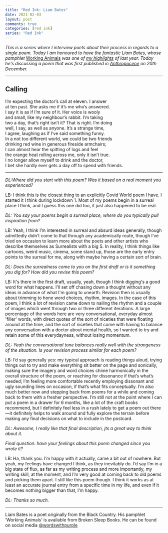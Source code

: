 ```yaml
---
title: "Red Ink: Liam Bates"
date: 2021-02-03
layout: post
comments: true  
categories: [red ink]
series: "Red Ink"
---
```


*This is a series where I interview poets about their process in regards to a single poem. Today I am honoured to have the fantastic Liam Bates, whose pamphlet* [Working Animals](https://www.brokensleepbooks.com/product-page/liam-bates-working-animals) *was one of [my highlights](/poetry-books/) of last year. Today he's discussing a poem that was first published in [Anthropocene](https://www.anthropocenepoetry.org/post/2-poems-by-liam-bates) on 20th December.*

***

## Calling

I’m expecting the doctor’s call at eleven. I answer  
at ten past. She asks me if it’s me who’s answered.  
I say it is as if I’m sure of it. Her voice is wooly  
and small, like my neighbour’s rabbit. I’m taking  
two a day, that’s right isn’t it? That is right. I’m doing  
well, I say, as well as anyone. It’s a strange time,  
I agree, laughing as if I’ve said something funny.  
In a not too different world, we could be two friends  
drinking red wine in generous fireside armchairs;  
I can almost hear the spitting of logs and feel  
the orange heat rolling across me, only it isn’t true.  
I no longer allow myself to drink and the doctor,  
I bet she hardly ever gets a day off to spend with friends.  

***

*DL:Where did you start with this poem? Was it based on a real moment you experienced?*

LB: I think this is the closest thing to an explicitly Covid World poem I have. I started it I think during lockdown 1. Most of my poems begin in a surreal place I think, and I guess this one did too, it just also happened to be real.

*DL: You say your poems begin a surreal place, where do you typically pull inspiration from?*

LB: Yeah, I think I’m interested in surreal and absurd ideas generally, though admittedly didn’t come to that through any academically route, though I’ve tried on occasion to learn more about the poets and other artists who describe themselves as Surrealists with a big S. In reality, I think things like cartoons, weird music, cinema, some stand up, those are the early entry points to the surreal for me, along with maybe having a certain sort of brain.

*DL: Does the surrealness come to you on the first draft or is it something you dig for? How did you revise this poem?*

LB: It's there in the first draft, usually, yeah, though I think digging's a good word for what happens. I'll set off chasing down a thought without any ideas in advance of what I'm going to unearth. Revision then is usually about trimming to hone word choices, rhythm, images. In the case of this poem, I think a lot of revision came down to nailing the rhythm and a couple of images which went through two or three different iterations. A large percentage of the words here are very conversational, everyday almost 'filler' words, with direct quotes of the sort of niceties that were floating around at the time, and the sort of niceties that come with having to balance any conversation with a doctor about mental health, so I wanted to try and retain some of this everydayness, without losing momentum.

*DL: Yeah the conversational tone balances really well with the strangeness of the situation. Is your revision process similar for each poem?*

LB: I’d say generally yes: my typical approach is reading things aloud, trying things out to try and make everything sit better on the page and sonically, making sure the imagery and word choices chime harmonically in the overall structure of the poem, or reaching for dissonance if that’s what’s needed; I’m feeling more comfortable recently employing dissonant and ugly sounding lines on occasion, if that’s what fits conceptually. I’m also much better now and stepping back from poems for a while and coming back to them with a fresher perspective. I’m still not at the point where I can put a poem in a drawer for 6 months, like a lot of the craft books recommend, but I definitely feel less in a rush lately to get a poem out there—it definitely helps to walk around and fully explore the terrain before making any final decisions on what to include in the postcard. 

*DL: Awesome, I really like that final description, jts a great way to think about it.*

*Final question: have your feelings about this poem changed since you wrote it?*

LB: Ha, thank you. I’m happy with it actually, came a bit out of nowhere. But yeah, my feelings have changed I think, as they inevitably do. I’d say I’m in a big state of flux, as far as my writing process and more importantly, my writing skill, at the moment, and I’m very good at coming back to old poems and picking them apart. I still like this poem though. I think it works as at least an accurate journal entry from a specific time in my life, and even if it becomes nothing bigger than that, I’m happy.

*DL: Thanks so much.*

***

Liam Bates is a poet originally from the Black Country. His pamphlet ‘Working Animals’ is available from Broken Sleep Books. He can be found on social media [@wordswithpurple](https://twitter.com/wordswithpurple/)

